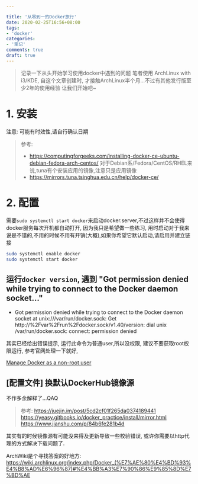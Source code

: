 ```yaml
---

title: '从零到一的Docker旅行'
date: 2020-02-25T16:56+08:00
tags:
- 'docker'
categories:
- '笔记'
comments: true
draft: true
---
```


> 记录一下从头开始学习使用docker中遇到的问题
> 笔者使用 ArchLinux with i3/KDE, 自这个文章创建时, 才接触ArchLinux半个月...不过有其他发行版至少2年的使用经验
> 让我们开始吧~

<!-- more -->

# 1. 安装
注意: 可能有时效性,请自行确认日期
> 参考:
> - https://computingforgeeks.com/installing-docker-ce-ubuntu-debian-fedora-arch-centos/
> 对于Debian系/Fedora/CentOS/RHEL来说,tuna有个安装应用的镜像,注意只是应用镜像
> - https://mirrors.tuna.tsinghua.edu.cn/help/docker-ce/

# 2. 配置
需要`sudo systemctl start docker`来启动docker.server,不过这样并不会使得docker服务每次开机都自动打开, 因为我只是希望做一些练习, 用时启动对于我来说是不错的,不用的时候不用有开销(大概),如果你希望它默认启动,请启用并建立链接
```bash
sudo systemctl enable docker
sudo systemctl start docker
```
## 运行`docker version`, 遇到 "Got permission denied while trying to connect to the Docker daemon socket..."
- Got permission denied while trying to connect to the Docker daemon socket at unix:///var/run/docker.sock: Get http://%2Fvar%2Frun%2Fdocker.sock/v1.40/version: dial unix /var/run/docker.sock: connect: permission denied

其实已经给出错误提示, 运行此命令为普通user,所以没权限, 建议不要获取root权限运行,
参考官网处理一下就好,

[Manage Docker as a non-root user](https://docs.docker.com/install/linux/linux-postinstall/#manage-docker-as-a-non-root-user#manage-docker-as-a-non-root-user)

## \[配置文件\] 换默认DockerHub镜像源
不作多余解释了...QAQ

> 参考:
> https://juejin.im/post/5cd2cf01f265da0374189441
> https://yeasy.gitbooks.io/docker_practice/install/mirror.html
> https://www.jianshu.com/p/84b6fe281b4d

其实有的时候镜像源有可能没来得及更新导致一些校验错误, 或许你需要以http代理的方式解决下载问题了.

ArchWiki是个寻找答案的好地方: https://wiki.archlinux.org/index.php/Docker_(%E7%AE%80%E4%BD%93%E4%B8%AD%E6%96%87)#%E4%BB%A3%E7%90%86%E9%85%8D%E7%BD%AE
